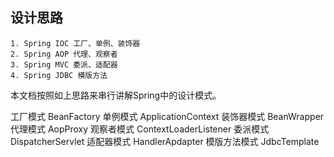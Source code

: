 ## 设计思路

    1. Spring IOC 工厂、单例、装饰器
    2. Spring AOP 代理、观察者
    3. Spring MVC 委派、适配器
    4. Spring JDBC 模版方法
     
本文档按照如上思路来串行讲解Spring中的设计模式。

工厂模式 BeanFactory
单例模式 ApplicationContext
装饰器模式 BeanWrapper
代理模式 AopProxy
观察者模式 ContextLoaderListener
委派模式 DispatcherServlet
适配器模式 HandlerApdapter
模版方法模式 JdbcTemplate